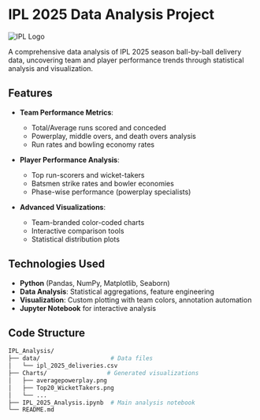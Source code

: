 # IPL 2025 Data Analysis Project

![IPL Logo](https://upload.wikimedia.org/wikipedia/en/thumb/9/95/Indian_Premier_League_Official_Logo.svg/1200px-Indian_Premier_League_Official_League_Logo.svg.png)

A comprehensive data analysis of IPL 2025 season ball-by-ball delivery data, uncovering team and player performance trends through statistical analysis and visualization.

## Features

- **Team Performance Metrics**:
  - Total/Average runs scored and conceded
  - Powerplay, middle overs, and death overs analysis
  - Run rates and bowling economy rates

- **Player Performance Analysis**:
  - Top run-scorers and wicket-takers
  - Batsmen strike rates and bowler economies
  - Phase-wise performance (powerplay specialists)

- **Advanced Visualizations**:
  - Team-branded color-coded charts
  - Interactive comparison tools
  - Statistical distribution plots

## Technologies Used

- **Python** (Pandas, NumPy, Matplotlib, Seaborn)
- **Data Analysis**: Statistical aggregations, feature engineering
- **Visualization**: Custom plotting with team colors, annotation automation
- **Jupyter Notebook** for interactive analysis

## Code Structure

```bash
IPL_Analysis/
├── data/                    # Data files
│   └── ipl_2025_deliveries.csv
├── Charts/                 # Generated visualizations
│   ├── averagepowerplay.png
│   ├── Top20_WicketTakers.png
│   └── ...
├── IPL_2025_Analysis.ipynb  # Main analysis notebook
└── README.md
```
